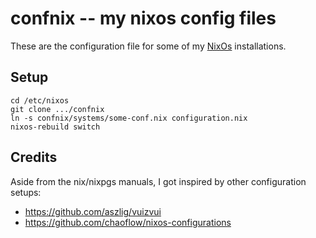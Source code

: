 # confnix -- my nixos config files

These are the configuration file for some of my
[NixOs](http://nixos.org) installations.

## Setup

    cd /etc/nixos
    git clone .../confnix
    ln -s confnix/systems/some-conf.nix configuration.nix
    nixos-rebuild switch



## Credits

Aside from the nix/nixpgs manuals, I got inspired by other
configuration setups:

- https://github.com/aszlig/vuizvui
- https://github.com/chaoflow/nixos-configurations
